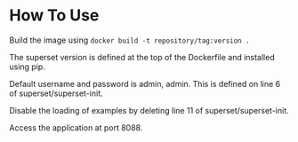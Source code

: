 # How To Use

Build the image using `docker build -t repository/tag:version .`

The superset version is defined at the top of the Dockerfile and installed using pip.

Default username and password is admin, admin. This is defined on line 6 of superset/superset-init.

Disable the loading of examples by deleting line 11 of superset/superset-init.

Access the application at port 8088.

